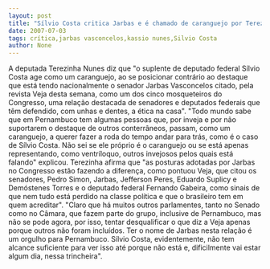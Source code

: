 ```yaml
---
layout: post
title: "Sílvio Costa critica Jarbas e é chamado de caranguejo por Terezinha Nunes"
date: 2007-07-03
tags: crítica,jarbas vasconcelos,kassio nunes,Silvio Costa
author: None
---
```

A deputada Terezinha Nunes diz que &quot;o suplente de deputado federal S&iacute;lvio Costa age como um caranguejo, ao se posicionar contr&aacute;rio ao destaque que est&aacute; tendo nacionalmente o senador Jarbas Vasconcelos citado, pela revista Veja desta semana, como um dos cinco mosqueteiros do Congresso, uma rela&ccedil;&atilde;o destacada de senadores e deputados federais que t&ecirc;m defendido, com unhas e dentes, a &eacute;tica na casa&quot;.
&quot;Todo mundo sabe que em Pernambuco tem algumas pessoas que, por inveja e por n&atilde;o suportarem o destaque de outros conterr&acirc;neos, passam, como um caranguejo, a querer fazer a roda do tempo andar para tr&aacute;s, como &eacute; o caso de S&iacute;lvio Costa. N&atilde;o sei se ele pr&oacute;prio &eacute; o caranguejo ou se est&aacute; apenas representando, como ventr&iacute;loquo, outros invejosos pelos quais est&aacute; falando&quot; explicou. 
Terezinha afirma que &quot;as posturas adotadas por Jarbas no Congresso est&atilde;o fazendo a diferen&ccedil;a, como pontuou Veja, que citou os senadores, Pedro Simon, Jarbas, Jefferson Peres, Eduardo Suplicy e Dem&oacute;stenes Torres e o deputado federal Fernando Gabeira, como sinais de que nem tudo est&aacute; perdido na classe pol&iacute;tica e que o brasileiro tem em quem acreditar&quot;. 
&quot;Claro que h&aacute; muitos outros parlamentes, tanto no Senado como no C&acirc;mara, que fazem parte do grupo, inclusive de Pernambuco, mas n&atilde;o se pode agora, por isso, tentar desqualificar o que diz a Veja apenas porque outros n&atilde;o foram inclu&iacute;dos. Ter o nome de Jarbas nesta rela&ccedil;&atilde;o &eacute; um orgulho para Pernambuco. S&iacute;lvio Costa, evidentemente, n&atilde;o tem alcance suficiente para ver isso at&eacute; porque n&atilde;o est&aacute; e, dificilmente vai estar algum dia, nessa trincheira&quot;.  